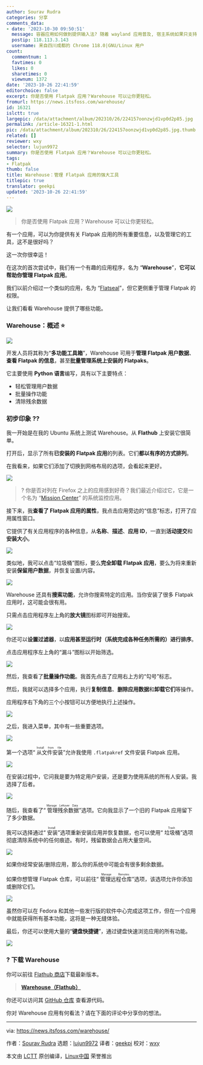 ```yaml
---
author: Sourav Rudra
categories: 分享
comments_data:
- date: '2023-10-30 09:50:51'
  message: 容器应用如何做到提供输入法? 随着 wayland 应用普及, 宿主系统如果只支持 Xorg 的话, 也会成问题.
  postip: 118.113.3.143
  username: 来自四川成都的 Chrome 118.0|GNU/Linux 用户
count:
  commentnum: 1
  favtimes: 0
  likes: 0
  sharetimes: 0
  viewnum: 1372
date: '2023-10-26 22:41:59'
editorchoice: false
excerpt: 你是否使用 Flatpak 应用？Warehouse 可以让你更轻松。
fromurl: https://news.itsfoss.com/warehouse/
id: 16321
islctt: true
largepic: /data/attachment/album/202310/26/224157oonzwjd1vp0d2p85.jpg
permalink: /article-16321-1.html
pic: /data/attachment/album/202310/26/224157oonzwjd1vp0d2p85.jpg.thumb.jpg
related: []
reviewer: wxy
selector: lujun9972
summary: 你是否使用 Flatpak 应用？Warehouse 可以让你更轻松。
tags:
- Flatpak
thumb: false
title: Warehouse：管理 Flatpak 应用的强大工具
titlepic: true
translator: geekpi
updated: '2023-10-26 22:41:59'
---
```


![](/data/attachment/album/202310/26/224157oonzwjd1vp0d2p85.jpg)



> 
> 你是否使用 Flatpak 应用？Warehouse 可以让你更轻松。
> 
> 
> 


有一个应用，可以为你提供有关 Flatpak 应用的所有重要信息，以及管理它的工具，这不是很好吗？


这一次你很幸运！


在这次的首次尝试中，我们有一个有趣的应用程序，名为 “**Warehouse**”，**它可以帮助你管理 Flatpak 应用**。


我们以前介绍过一个类似的应用，名为 “[Flatseal](https://itsfoss.com/flatseal/)”，但它更侧重于管理 Flatpak 的权限。


让我们看看 Warehouse 提供了哪些功能。


### Warehouse：概述 ⭐


![](/data/attachment/album/202310/26/224159hcigjec9jjjyyg1c.png)


开发人员将其称为“**多功能工具箱**”，Warehouse 可用于**管理 Flatpak 用户数据**、**查看 Flatpak 的信息**，甚至**批量管理系统上安装的 Flatpaks**。


它主要使用 **Python 语言**编写，具有以下主要特点：


* 轻松管理用户数据
* 批量操作功能
* 清除残余数据


### 初步印象 ?‍?


我一开始是在我的 Ubuntu 系统上测试 Warehouse。从 **Flathub** 上安装它很简单。


打开后，显示了所有**已安装的 Flatpak 应用**的列表。它们**都以有序的方式排列**。


在我看来，如果它们添加了切换到网格布局的选项，会看起来更好。


![](/data/attachment/album/202310/26/224200u2cwyz0cwyc02xx9.png)



> 
> ? 你是否对列在 Firefox 之上的应用感到好奇？我们最近介绍过它，它是一个名为 “[Mission Center](https://news.itsfoss.com/mission-center/)” 的系统监控应用。
> 
> 
> 


接下来，我**查看了 Flatpak 应用的属性**，我点击应用旁边的“信息”标志，打开了应用属性窗口。


它提供了有关应用程序的各种信息，从**名称**、**描述**、**应用 ID**，一直到**活动提交**和**安装大小**。


![](/data/attachment/album/202310/26/224200c5nrv3nfnrovtfo3.png)


类似地，我可以点击“垃圾桶”图标，要么**完全卸载 Flatpak 应用**，要么为将来重新安装**保留用户数据**，并恢复设置/内容。


![](/data/attachment/album/202310/26/224201kyyynqvr9p38vrm8.png)


Warehouse 还具有**搜索功能**，允许你搜索特定的应用。当你安装了很多 Flatpak 应用时，这可能会很有用。


只需点击应用程序左上角的**放大镜**图标即可开始搜索。


![](/data/attachment/album/202310/26/224201cxg6p6frgdxdmrpl.png)


你还可以**设置过滤器**，以**应用甚至运行时（系统完成各种任务所需的）进行排序**。


点击应用程序左上角的“漏斗”图标以开始筛选。


![](/data/attachment/album/202310/26/224202m7a8v7v45b4zba48.png)


然后，我查看了**批量操作功能**。我首先点击了应用右上方的“勾号”标志。


然后，我就可以选择多个应用，执行**复制信息**、**删除应用数据**和**卸载它们**等操作。


应用程序右下角的三个小按钮可以方便地执行上述操作。


![](/data/attachment/album/202310/26/224203dqtn6h6ef777od25.png)


之后，我进入菜单，其中有一些重要选项。


![](/data/attachment/album/202310/26/224203qe23qse5vffr3333.png)


第一个选项“<ruby> 从文件安装 <rt>  Install from file </rt></ruby>”允许我使用 `.flatpakref` 文件安装 Flatpak 应用。


![](/data/attachment/album/202310/26/224204ulcvltmp3exvnml5.png)


在安装过程中，它问我是要为特定用户安装，还是要为使用系统的所有人安装。我选择了后者。


![](/data/attachment/album/202310/26/224204sirhvyo27ia2t4bi.png)


随后，我查看了“<ruby> 管理残余数据 <rt>  Manage Leftover Data </rt></ruby>”选项。它向我显示了一个旧的 Flatpak 应用留下了多少数据。


我可以选择通过“<ruby> 安装 <rt>  Install </rt></ruby>”选项重新安装应用并恢复数据，也可以使用“<ruby> 垃圾桶 <rt>  Trash </rt></ruby>”选项彻底清除系统中的任何痕迹。有时，残留数据会占用大量空间。


![](/data/attachment/album/202310/26/224205qxq7llhm89lshl97.png)


如果你经常安装/删除应用，那么你的系统中可能会有很多剩余数据。


如果你想管理 Flatpak 仓库，可以前往“<ruby> 管理远程仓库 <rt>  Manage Remotes </rt></ruby>”选项，该选项允许你添加或删除它们。


![](/data/attachment/album/202310/26/224205qm3i3esenh3mxsxx.png)


虽然你可以在 Fedora 和其他一些发行版的软件中心完成这项工作，但在一个应用中就能获得所有基本功能，这将是一种无缝体验。


最后，你还可以使用大量的“**键盘快捷键**”，通过键盘快速浏览应用的所有功能。


![](/data/attachment/album/202310/26/224206yeaei8su8aphphfa.png)


### ? 下载 Warehouse


你可以前往 [Flathub 商店](https://flathub.org/apps/io.github.flattool.Warehouse)下载最新版本。



> 
> **[Warehouse（Flathub）](https://flathub.org/apps/io.github.flattool.Warehouse)**
> 
> 
> 


你还可以访问其 [GitHub 仓库](https://github.com/flattool/warehouse) 查看源代码。


你对 Warehouse 应用有何看法？请在下面的评论中分享你的想法。




---


via: <https://news.itsfoss.com/warehouse/>


作者：[Sourav Rudra](https://news.itsfoss.com/author/sourav/) 选题：[lujun9972](https://github.com/lujun9972) 译者：[geekpi](https://github.com/geekpi) 校对：[wxy](https://github.com/wxy)


本文由 [LCTT](https://github.com/LCTT/TranslateProject) 原创编译，[Linux中国](https://linux.cn/) 荣誉推出